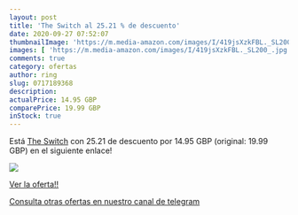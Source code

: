 ```yaml
---
layout: post
title: 'The Switch al 25.21 % de descuento'
date: 2020-09-27 07:52:07
thumbnailImage: 'https://m.media-amazon.com/images/I/419jsXzkFBL._SL200_.jpg'
images: [ 'https://m.media-amazon.com/images/I/419jsXzkFBL._SL200_.jpg' ]
comments: true
category: ofertas
author: ring
slug: 0717189368
description:
actualPrice: 14.95 GBP
comparePrice: 19.99 GBP
inStock: true
---
```


Está [The Switch](https://www.amazon.com/dp/0717189368/?tag=redken08-20) con 25.21 de descuento por 14.95 GBP (original: 19.99 GBP) en el siguiente enlace!

[![](https://m.media-amazon.com/images/I/419jsXzkFBL._SL200_.jpg)](https://www.amazon.com/dp/0717189368/?tag=redken08-20)

[Ver la oferta!!](https://www.amazon.com/dp/0717189368/?tag=redken08-20)

[Consulta otras ofertas en nuestro canal de telegram](https://t.me/s/ofertas25)
